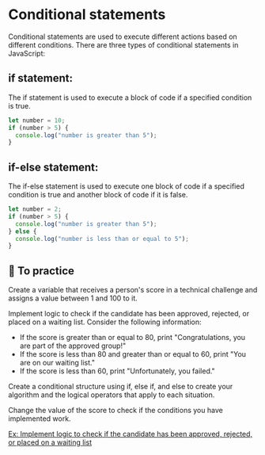 # Conditional statements
Conditional statements are used to execute different actions based on different conditions. 
There are three types of conditional statements in JavaScript:

## if statement: 
The if statement is used to execute a block of code if a specified condition is true.

```javascript
let number = 10;
if (number > 5) {
  console.log("number is greater than 5");
}
```

## if-else statement: 
The if-else statement is used to execute one block of code if a specified condition is true and another block of code if it is false.

```javascript
let number = 2;
if (number > 5) {
  console.log("number is greater than 5");
} else {
  console.log("number is less than or equal to 5");
}

```

## 🚀 To practice

Create a variable that receives a person's score in a technical challenge and assigns a value between 1 and 100 to it.

Implement logic to check if the candidate has been approved, rejected, or placed on a waiting list. Consider the following information:

- If the score is greater than or equal to 80, print "Congratulations, you are part of the approved group!"
- If the score is less than 80 and greater than or equal to 60, print "You are on our waiting list."
- If the score is less than 60, print "Unfortunately, you failed."

Create a conditional structure using if, else if, and else to create your algorithm and the logical operators that apply to each situation.

Change the value of the score to check if the conditions you have implemented work.

[ Ex: Implement logic to check if the candidate has been approved, rejected, or placed on a waiting list](ifelse.js)
